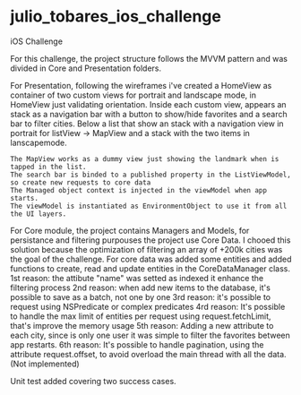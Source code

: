 # julio_tobares_ios_challenge

iOS Challenge

For this challenge, the project structure follows the MVVM pattern and was divided in Core and Presentation folders.

For Presentation, following the wireframes i've created a HomeView as container of two custom views for portrait and landscape mode, in HomeView just validating orientation.
    Inside each custom view, appears an stack as a navigation bar with a button to show/hide favorites and a search bar to filter cities. 
    Below a list that show an stack with a navigation view in portrait for listView -> MapView and a stack with the two items in lanscapemode. 
    
    The MapView works as a dummy view just showing the landmark when is tapped in the list.
    The search bar is binded to a published property in the ListViewModel, so create new requests to core data
    The Managed object context is injected in the viewModel when app starts.
    The viewModel is instantiated as EnvironmentObject to use it from all the UI layers.
    
For Core module, the project contains Managers and Models, for persistance and filtering purpouses the project use Core Data. I chooed this solution because the optimization of filtering an array of +200k cities was the goal of the challenge. For core data was added some entities and added functions to create, read and update entities in the CoreDataManager class.
    1st reason: the attibute "name" was setted as indexed it enhance the filtering process
    2nd reason: when add new items to the database, it's possible to save as a batch, not one by one
    3rd reason: it's possible to request using NSPredicate or complex predicates
    4rd reason: It's possible to handle the max limit of entities per request using request.fetchLimit, that's improve the memory usage
    5th reason: Adding a new attribute to each city, since is only one user it was simple to filter the favorites between app restarts.
    6th reason: It's possible to handle pagination, using the attribute request.offset, to avoid overload the main thread with all the data. (Not implemented)

Unit test added covering two success cases.
